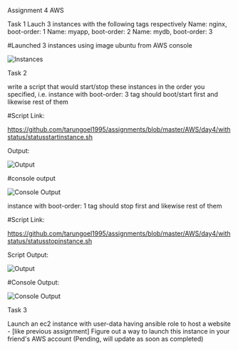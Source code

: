 Assignment 4 AWS

Task 1
Lauch 3 instances with the following tags respectively
Name: nginx, boot-order: 1 
Name: myapp, boot-order: 2 
Name: mydb, boot-order: 3 

#Launched 3 instances using image ubuntu from AWS console

![Instances](https://github.com/tarungoel1995/assignments/blob/master/AWS/day4/media/3Instances.png)

Task 2

write a script that would start/stop these instances in the order you specified, i.e.
instance with boot-order: 3 tag should boot/start first and likewise rest of them 

#Script Link:

https://github.com/tarungoel1995/assignments/blob/master/AWS/day4/withstatus/statusstartinstance.sh

Output:

![Output](https://github.com/tarungoel1995/assignments/blob/master/AWS/day4/media/instancestarting.png)

#console output

![Console Output](https://github.com/tarungoel1995/assignments/blob/master/AWS/day4/media/instancestarted.png)

instance with boot-order: 1 tag should stop first and likewise rest of them 

#Script Link:

https://github.com/tarungoel1995/assignments/blob/master/AWS/day4/withstatus/statusstopinstance.sh

Script Output:

![Output](https://github.com/tarungoel1995/assignments/blob/master/AWS/day4/media/instancestopping.png)

#Console Output:

![Console Output](https://github.com/tarungoel1995/assignments/blob/master/AWS/day4/media/instancestopped.png)

Task 3

Launch an ec2 instance with user-data having ansible role to host a website - [like previous assignment]
Figure out a way to launch this instance in your friend's AWS account
(Pending, will update as soon as completed)
